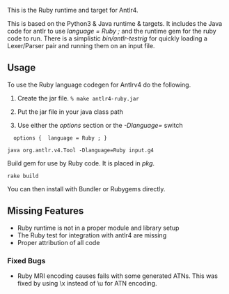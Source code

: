 This is the Ruby runtime and target for Antlr4. 

This is based on the Python3 & Java runtime & targets.
It includes the Java code for antlr to use *language = Ruby ;* and
the runtime gem for the ruby code to run. There is a simplistic 
_bin/antlr-testrig_ for quickly loading a Lexer/Parser pair and
running them on an input file. 

Usage
-----
To use the Ruby language codegen for Antlrv4 do the following.

1. Create the jar file.
    ```% make antlr4-ruby.jar ```

2. Put the jar file in your java class path 

3. Use either the _options_ section  or the _-Dlanguage=_ switch

```
  options {  language = Ruby ; }
```

```
java org.antlr.v4.Tool -Dlanguage=Ruby input.g4
```

Build gem for use by Ruby code. It is placed in _pkg_.
```
rake build 
```

You can then install with Bundler or Rubygems directly.


Missing Features
----------------
* Ruby runtime is not in a proper module and library setup
* The Ruby test for integration with antlr4 are missing
* Proper attribution of all code


### Fixed Bugs ###
* Ruby MRI encoding causes fails with some generated ATNs.
 This was fixed by using \x instead of \u for ATN encoding.

